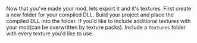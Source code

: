 Now that you've made your mod, lets export it and it's textures. First create a new folder for your compiled DLL. Build your project and place the compiled DLL into the folder. If you'd like to include additional textures with your mod(can be overwritten by texture packs). Include a `Textures` folder with every texture you'd like to use.
